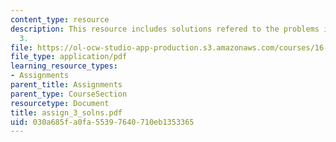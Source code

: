 ```yaml
---
content_type: resource
description: This resource includes solutions refered to the problems in assignment
  3.
file: https://ol-ocw-studio-app-production.s3.amazonaws.com/courses/16-423j-aerospace-biomedical-and-life-support-engineering-spring-2006/030a685fa0fa55397640710eb1353365_assign_3_solns.pdf
file_type: application/pdf
learning_resource_types:
- Assignments
parent_title: Assignments
parent_type: CourseSection
resourcetype: Document
title: assign_3_solns.pdf
uid: 030a685f-a0fa-5539-7640-710eb1353365
---
```

